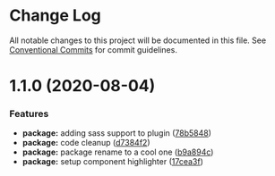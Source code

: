# Change Log

All notable changes to this project will be documented in this file.
See [Conventional Commits](https://conventionalcommits.org) for commit guidelines.

# 1.1.0 (2020-08-04)


### Features

* **package:** adding sass support to plugin ([78b5848](https://github.com/willsgimenes/city-pop/commit/78b58488d6199a62adc9ec6f5efb3bb8f9f17870))
* **package:** code cleanup ([d7384f2](https://github.com/willsgimenes/city-pop/commit/d7384f2fa6312fcacff99241b5100b8f184c5f8c))
* **package:** package rename to a cool one ([b9a894c](https://github.com/willsgimenes/city-pop/commit/b9a894c582cea45acc8e731f8091d555c1232de0))
* **package:** setup component highlighter ([17cea3f](https://github.com/willsgimenes/city-pop/commit/17cea3f0c47e9c95c58f9358e0f1c75865e37f88))
